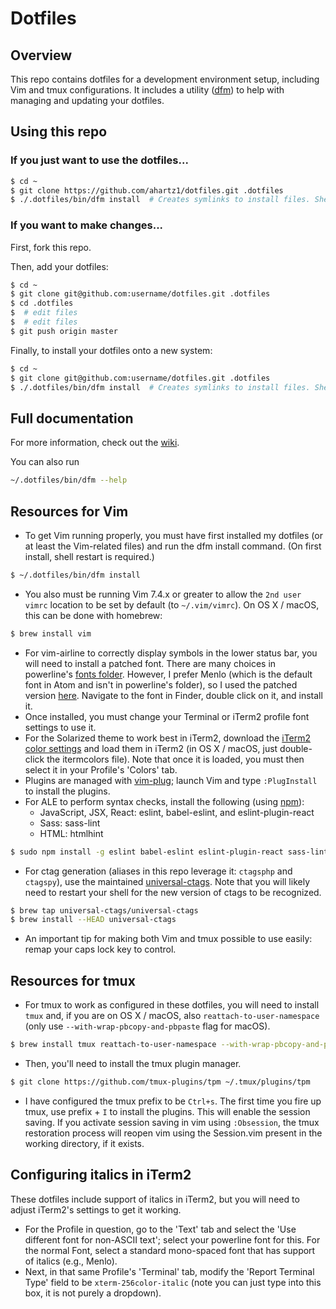 # Dotfiles

## Overview

This repo contains dotfiles for a development environment setup, including Vim and tmux configurations. It includes a utility ([dfm](https://github.com/justone/dfm)) to help with managing and updating your dotfiles.

## Using this repo

### If you just want to use the dotfiles...

```bash
$ cd ~
$ git clone https://github.com/ahartz1/dotfiles.git .dotfiles
$ ./.dotfiles/bin/dfm install  # Creates symlinks to install files. Shell restart required.
```

### If you want to make changes...

First, fork this repo.

Then, add your dotfiles:

```bash
$ cd ~
$ git clone git@github.com:username/dotfiles.git .dotfiles
$ cd .dotfiles
$  # edit files
$  # edit files
$ git push origin master
```

Finally, to install your dotfiles onto a new system:

```bash
$ cd ~
$ git clone git@github.com:username/dotfiles.git .dotfiles
$ ./.dotfiles/bin/dfm install  # Creates symlinks to install files. Shell restart required.
```

## Full documentation

For more information, check out the [wiki](http://github.com/justone/dotfiles/wiki).

You can also run

```bash
~/.dotfiles/bin/dfm --help
```

## Resources for Vim

 * To get Vim running properly, you must have first installed my dotfiles (or at least the Vim-related files) and run the dfm install command. (On first install, shell restart is required.)

```bash
$ ~/.dotfiles/bin/dfm install
```

 * You also must be running Vim 7.4.x or greater to allow the `2nd user vimrc` location to be set by default (to `~/.vim/vimrc`). On OS&nbsp;X / macOS, this can be done with homebrew:

```bash
$ brew install vim
```
 * For vim-airline to correctly display symbols in the lower status bar, you will need to install a patched font. There are many choices in powerline's [fonts folder](https://github.com/powerline/fonts). However, I prefer Menlo (which is the default font in Atom and isn't in powerline's folder), so I used the patched version [here](https://gist.github.com/sjl/1627888). Navigate to the font in Finder, double click on it, and install it.
 * Once installed, you must change your Terminal or iTerm2 profile font settings to use it.
 * For the Solarized theme to work best in iTerm2, download the [iTerm2 color settings](https://github.com/altercation/solarized/tree/master/iterm2-colors-solarized) and load them in iTerm2 (in OS&nbsp;X / macOS, just double-click the itermcolors file). Note that once it is loaded, you must then select it in your Profile's 'Colors' tab.
 * Plugins are managed with [vim-plug](https://github.com/junegunn/vim-plug); launch Vim and type `:PlugInstall` to install the plugins.
 * For ALE to perform syntax checks, install the following (using [npm](http://npmjs.com)):
   * JavaScript, JSX, React: eslint, babel-eslint, and eslint-plugin-react
   * Sass: sass-lint
   * HTML: htmlhint

```bash
$ sudo npm install -g eslint babel-eslint eslint-plugin-react sass-lint htmlhint
```
 * For ctag generation (aliases in this repo leverage it: `ctagsphp` and `ctagspy`), use the maintained [universal-ctags](http://docs.ctags.io/en/latest/building.html). Note that you will likely need to restart your shell for the new version of ctags to be recognized.

```bash
$ brew tap universal-ctags/universal-ctags
$ brew install --HEAD universal-ctags
```

* An important tip for making both Vim and tmux possible to use easily: remap your caps lock key to control.

## Resources for tmux

 * For tmux to work as configured in these dotfiles, you will need to install `tmux` and, if you are on OS&nbsp;X / macOS, also `reattach-to-user-namespace` (only use `--with-wrap-pbcopy-and-pbpaste` flag for macOS).

```bash
$ brew install tmux reattach-to-user-namespace --with-wrap-pbcopy-and-pbpaste
```
 * Then, you'll need to install the tmux plugin manager.

```bash
$ git clone https://github.com/tmux-plugins/tpm ~/.tmux/plugins/tpm
```

 * I have configured the tmux prefix to be `Ctrl+s`. The first time you fire up tmux, use prefix + `I` to install the plugins. This will enable the session saving. If you activate session saving in vim using `:Obsession`, the tmux restoration process will reopen vim using the Session.vim present in the working directory, if it exists.

## Configuring italics in iTerm2

These dotfiles include support of italics in iTerm2, but you will need to adjust iTerm2's settings to get it working.

 * For the Profile in question, go to the 'Text' tab and select the 'Use different font for non-ASCII text'; select your powerline font for this. For the normal Font, select a standard mono-spaced font that has support of italics (e.g., Menlo).
 * Next, in that same Profile's 'Terminal' tab, modify the 'Report Terminal Type' field to be `xterm-256color-italic` (note you can just type into this box, it is not purely a dropdown).
